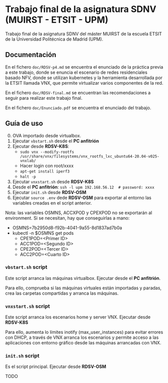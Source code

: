 # Trabajo final de la asignatura SDNV (MUIRST - ETSIT - UPM)

Trabajo final de la asignatura SDNV del máster MUIRST de la escuela ETSIT de la Universidad Politécnica de Madrid (UPM).

## Documentación

En el fichero `doc/RDSV-p4.md` se encuentra el enunciado de la práctica previa a este trabajo, donde se enuncia el escenario de redes residenciales basado NFV, donde se utilizan kubernetes y la herramienta desarrollada por la ETSIT llamada VNX, que permite virtualizar varios componentes de la red.

En el fichero `doc/RDSV-final.md` se encuentran las recomendaciones a seguir para realizar este trabajo final.

En el fichero `doc/Enunciado.pdf` se encuentra el enunciado del trabajo.

## Guía de uso

0. OVA importado desde virtualbox.
1. Ejecutar `vbstart.sh` desde el **PC anfitrión**
2. Ejecutar desde **RDSV-K8S**:
    - `sudo vnx --modify-rootfs /usr/share/vnx/filesystems/vnx_rootfs_lxc_ubuntu64-20.04-v025-vnxlab/`
    - Hacer login con root/xxxx
    - `apt-get install iperf3`
    - `halt -p`
3. Ejecutar `vnxstart.sh` desde **RDSV-K8S**
4. Desde el **PC anfitrión**: `ssh -l upm 192.168.56.12  # password: xxxx`
5. Ejecutar `init.sh` desde **RDSV-OSM**
6. Ejecutar `source .env` dede **RDSV-OSM** para exportar al entorno las variables creadas en el script anterior.

Nota: las variables OSMNS, ACCXPOD y CPEXPOD no se exportarán al environment. Si se necesitan, hay que conseguirlas a mano:
- OSMNS=7b2950d8-f92b-4041-9a55-8d1837ad7b0a
- kubectl -n $OSMNS get pods
    * CPE1POD=\<Primer ID>
    * ACC1POD=\<Segundo ID>
    * CPE2POD=\<Tercer ID>
    * ACC2POD=\<Cuarto ID>

### `vbstart.sh` script

Este script arranca las máquinas virtualbox. Ejecutar desde el **PC anfitrión**.

Para ello, comprueba si las máquinas virtuales están importadas y paradas, crea las carpetas compartidas y arranca las máquinas.

### `vnxstart.sh` script

Este script arranca los escenarios home y server VNX. Ejecutar desde **RDSV-K8S**

Para ello, aumenta lo límites inotify (max_user_instances) para evitar errores con DHCP, a través de VNX arranca los escenarios y permite acceso a las aplicaciones con entorno gráfico desde las máquinas arrancadas con VNX.

### `init.sh` script

Es el script principal. Ejecutar desde **RDSV-OSM**

TODO
